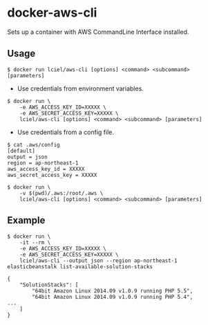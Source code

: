 docker-aws-cli
=====

Sets up a container with AWS CommandLine Interface installed.

## Usage

```
$ docker run lciel/aws-cli [options] <command> <subcommand> [parameters]
```

- Use credentials from environment variables.

```
$ docker run \
    -e AWS_ACCESS_KEY_ID=XXXXX \
    -e AWS_SECRET_ACCESS_KEY=XXXXX \
    lciel/aws-cli [options] <command> <subcommand> [parameters]
```

- Use credentials from a config file.

```
$ cat .aws/config
[default]
output = json
region = ap-northeast-1
aws_access_key_id = XXXXX
aws_secret_access_key = XXXXX

$ docker run \
    -v $(pwd)/.aws:/root/.aws \
    lciel/aws-cli [options] <command> <subcommand> [parameters]
```


## Example

```
$ docker run \
    -it --rm \
    -e AWS_ACCESS_KEY_ID=XXXXX \
    -e AWS_SECRET_ACCESS_KEY=XXXXX \
    lciel/aws-cli --output json --region ap-northeast-1 elasticbeanstalk list-available-solution-stacks

{
    "SolutionStacks": [
        "64bit Amazon Linux 2014.09 v1.0.9 running PHP 5.5",
        "64bit Amazon Linux 2014.09 v1.0.9 running PHP 5.4",
...
    ]
}
```

